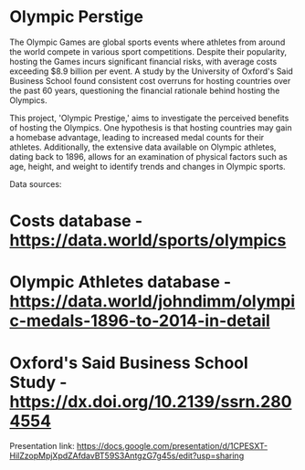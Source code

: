# Olympic Perstige

The Olympic Games are global sports events where athletes from around the world compete in various sport competitions. Despite their popularity, hosting the Games incurs significant financial risks, with average costs exceeding $8.9 billion per event. A study by the University of Oxford's Said Business School found consistent cost overruns for hosting countries over the past 60 years, questioning the financial rationale behind hosting the Olympics.

This project, 'Olympic Prestige,' aims to investigate the perceived benefits of hosting the Olympics. One hypothesis is that hosting countries may gain a homebase advantage, leading to increased medal counts for their athletes. Additionally, the extensive data available on Olympic athletes, dating back to 1896, allows for an examination of physical factors such as age, height, and weight to identify trends and changes in Olympic sports.

Data sources: 
# Costs database - https://data.world/sports/olympics
# Olympic Athletes database - https://data.world/johndimm/olympic-medals-1896-to-2014-in-detail
# Oxford's Said Business School Study - https://dx.doi.org/10.2139/ssrn.2804554


Presentation link:
https://docs.google.com/presentation/d/1CPESXT-HilZzopMpjXpdZAfdavBT59S3AntgzG7g45s/edit?usp=sharing


